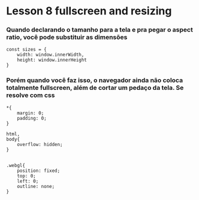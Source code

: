 
# Lesson 8 fullscreen and resizing


### Quando declarando o tamanho para a tela e pra pegar o **aspect ratio**, você pode substituir as dimensões 
```
const sizes = {
    width: window.innerWidth,
    height: window.innerHeight
}
```

### Porém quando você faz isso, o navegador ainda não coloca totalmente fullscreen, além de cortar um pedaço da tela. Se resolve com css
```
*{
    margin: 0;
    padding: 0;
}

html,
body{
    overflow: hidden;
}


.webgl{
    position: fixed;
    top: 0;
    left: 0;
    outline: none;
}
```

### 

